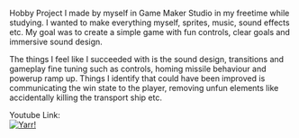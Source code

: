 Hobby Project I made by myself in Game Maker Studio in my freetime while studying.
I wanted to make everything myself, sprites, music, sound effects etc.
My goal was to create a simple game with fun controls, clear goals and immersive sound design.

The things I feel like I succeeded with is the sound design, transitions and gameplay fine tuning such as controls, homing missile behaviour and powerup ramp up.
Things I identify that could have been improved is communicating the win state to the player, removing unfun elements like accidentally killing the transport ship etc.

Youtube Link:<br>
[![Yarr!](https://i.ytimg.com/an_webp/Dzvv4iY-zBg/mqdefault_6s.webp?du=3000&sqp=CPCA-o4G&rs=AOn4CLBuG7w-QlcoEnTUsFqzx5zMnZdH7g)](https://youtu.be/Dzvv4iY-zBg)
